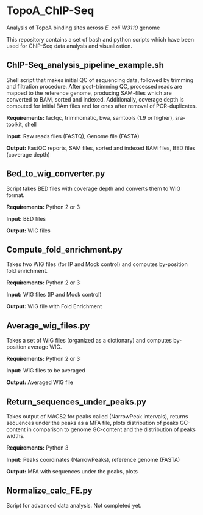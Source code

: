 # TopoA_ChIP-Seq
Analysis of TopoA binding sites across *E. coli W3110* genome

This repository contains a set of bash and python scripts which have been used for ChIP-Seq data analysis and visualization.


## ChIP-Seq_analysis_pipeline_example.sh

Shell script that makes initial QC of sequencing data, followed by trimming and filtration procedure. 
After post-trimming QC, processed reads are mapped to the reference genome, producing SAM-files which are
converted to BAM, sorted and indexed. Additionally, coverage depth is computed for initial BAm files and 
for ones after removal of PCR-duplicates.

**Requirements:** factqc, trimmomatic, bwa, samtools (1.9 or higher), sra-toolkit, shell

**Input:** Raw reads files (FASTQ), Genome file (FASTA)

**Output:** FastQC reports, SAM files, sorted and indexed BAM files, BED files (coverage depth)


## Bed_to_wig_converter.py

Script takes BED files with coverage depth and converts them to WIG format.

**Requirements:** Python 2 or 3

**Input:** BED files

**Output:** WIG files


## Compute_fold_enrichment.py

Takes two WIG files (for IP and Mock control) and computes by-position fold enrichment. 

**Requirements:** Python 2 or 3

**Input:** WIG files (IP and Mock control)

**Output:** WIG file with Fold Enrichment


## Average_wig_files.py

Takes a set of WIG files (organized as a dictionary) and computes by-position average WIG.

**Requirements:** Python 2 or 3

**Input:** WIG files to be averaged

**Output:** Averaged WIG file


## Return_sequences_under_peaks.py

Takes output of MACS2 for peaks called (NarrowPeak intervals), returns sequences under the peaks as a MFA file,
plots distribution of peaks GC-content in comparison to genome GC-content and the distribution of peaks widths.

**Requirements:** Python 3

**Input:** Peaks coordinates (NarrowPeaks), reference genome (FASTA)

**Output:** MFA with sequences under the peaks, plots


## Normalize_calc_FE.py

Script for advanced data analysis. Not completed yet.